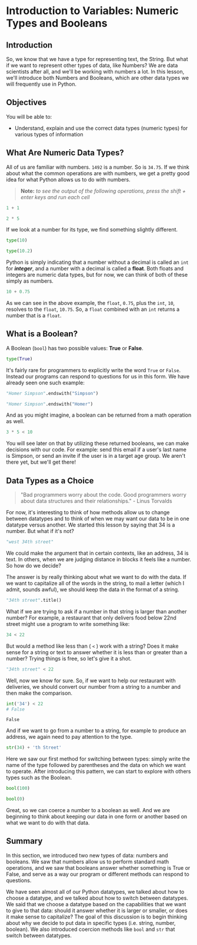 
# Introduction to Variables: Numeric Types and Booleans

## Introduction
So, we know that we have a type for representing text, the String. But what if we want to represent other types of data, like Numbers? We are data scientists after all, and we'll be working with numbers a lot. In this lesson, we'll introduce both Numbers and Booleans, which are other data types we will frequently use in Python.

## Objectives
You will be able to:
* Understand, explain and use the correct data types (numeric types) for various types of information

## What Are Numeric Data Types?

All of us are familiar with numbers. `1492` is a number.  So is `34.75`. If we think about what the common operations are with numbers, we get a pretty good idea for what Python allows us to do with numbers.

> **Note:** *to see the output of the following operations, press the shift + enter keys and run each cell*


```python
1 + 1
```


```python
2 * 5
```

If we look at a number for its type, we find something slightly different.


```python
type(10)
```


```python
type(10.2)
```

Python is simply indicating that a number without a decimal is called an `int` for ***integer***, and a number with a decimal is called a **float**. Both floats and integers are numeric data types, but for now, we can think of both of these simply as numbers.


```python
10 + 0.75
```

As we can see in the above example, the `float`, `0.75`, plus the `int`, `10`, resolves to the `float`, `10.75`. So, a `float` combined with an `int` returns a number that is a `float`.

## What is a Boolean?

A Boolean (`bool`) has two possible values: **True** or **False**.


```python
type(True)
```

It's fairly rare for programmers to explicitly write the word `True` or `False`.  Instead our programs can respond to questions for us in this form.  We have already seen one such example:


```python
"Homer Simpson".endswith("Simpson")
```


```python
"Homer Simpson".endswith("Homer")
```

And as you might imagine, a boolean can be returned from a math operation as well.


```python
3 * 5 < 10
```

You will see later on that by utilizing these returned booleans, we can make decisions with our code. For example: send this email if a user's last name is Simpson, or send an invite if the user is in a target age group. We aren't there yet, but we'll get there!

## Data Types as a Choice

> "Bad programmers worry about the code. Good programmers worry about data structures and their relationships." - Linus Torvalds

For now, it's interesting to think of how methods allow us to change between datatypes and to think of when we may want our data to be in one datatype versus another.  We started this lesson by saying that 34 is a number.  But what if it's not?


```python
"west 34th street"
```

We could make the argument that in certain contexts, like an address, 34 is text. In others, when we are judging distance in blocks it feels like a number. So how do we decide?  

The answer is by really thinking about what we want to do with the data. If we want to capitalize all of the words in the string, to mail a letter (which I admit, sounds awful), we should keep the data in the format of a string.


```python
"34th street".title()
```

What if we are trying to ask if a number in that string is larger than another number?  For example, a restaurant that only delivers food below 22nd street might use a program to write something like: 


```python
34 < 22
```

But would a method like less than ( `<` ) work with a string? Does it make sense for a string or text to answer whether it is less than or greater than a number? Trying things is free, so let's give it a shot.


```python
"34th street" < 22
```

Well, now we know for sure.  So, if we want to help our restaurant with deliveries, we should convert our number from a string to a number and then make the comparison.


```python
int('34') < 22
# False
```




    False



And if we want to go from a number to a string, for example to produce an address, we again need to pay attention to the type.


```python
str(34) + 'th Street'
```

Here we saw our first method for switching between types: simply write the name of the type followed by parentheses and the data on which we want to operate. After introducing this pattern, we can start to explore with others types such as the Boolean.


```python
bool(100)
```


```python
bool(0)
```

Great, so we can coerce a number to a boolean as well.  And we are beginning to think about keeping our data in one form or another based on what we want to do with that data.    

## Summary

In this section, we introduced two new types of data: numbers and booleans. We saw that numbers allow us to perform standard math operations, and we saw that booleans answer whether something is True or False, and serve as a way our program or different methods can respond to questions.

We have seen almost all of our Python datatypes, we talked about how to choose a datatype, and we talked about how to switch between datatypes.  We said that we choose a datatype based on the capabilities that we want to give to that data: should it answer whether it is larger or smaller, or does it make sense to capitalize? The goal of this discussion is to begin thinking about why we decide to put data in specific types (i.e. string, number, boolean). We also introduced coercion methods like `bool` and `str` that switch between datatypes. 
